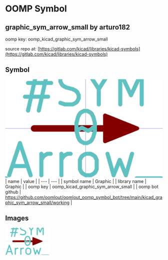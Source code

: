 # OOMP Symbol  
## graphic_sym_arrow_small  by arturo182  
  
oomp key: oomp_kicad_graphic_sym_arrow_small  
  
source repo at: [https://gitlab.com/kicad/libraries/kicad-symbols](https://gitlab.com/kicad/libraries/kicad-symbols)  
## Symbol  
  
[![working.png](working_600.png)](working.png)  
| name | value | 
| --- | --- | 
| symbol name | Graphic | 
| library name | Graphic | 
| oomp key | oomp_kicad_graphic_sym_arrow_small | 
| oomp bot github | https://github.com/oomlout/oomlout_oomp_symbol_bot/tree/main/kicad_graphic_sym_arrow_small/working | 
## Images  
  
[![working.png](working_140.png)](working.png)  
